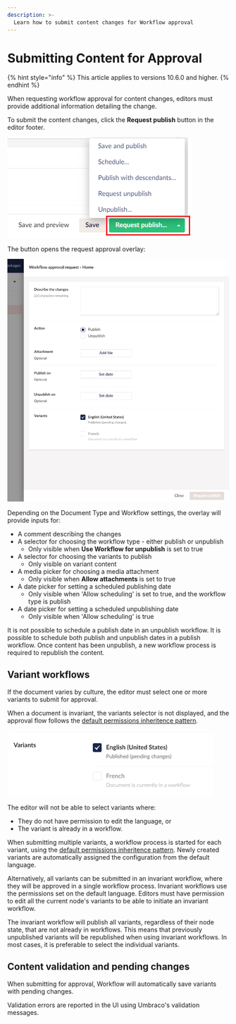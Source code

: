 ```yaml
---
description: >-
  Learn how to submit content changes for Workflow approval
---
```


# Submitting Content for Approval

{% hint style="info" %}
This article applies to versions 10.6.0 and higher.
{% endhint %}

When requesting workflow approval for content changes, editors must provide additional information detailing the change.

To submit the content changes, click the **Request publish** button in the editor footer.

![Buttons](../images/Buttons%20(1).png)

The button opens the request approval overlay:

![Request approval overlay](./images/approval-request-overlay-detailed.png)

Depending on the Document Type and Workflow settings, the overlay will provide inputs for:

- A comment describing the changes
- A selector for choosing the workflow type - either publish or unpublish
  - Only visible when **Use Workflow for unpublish** is set to true
- A selector for choosing the variants to publish
  - Only visible on variant content
- A media picker for choosing a media attachment
  - Only visible when **Allow attachments** is set to true
- A date picker for setting a scheduled publishing date
  - Only visible when 'Allow scheduling' is set to true, and the workflow type is publish
- A date picker for setting a scheduled unpublishing date
  - Only visible when 'Allow scheduling' is true

It is not possible to schedule a publish date in an unpublish workflow. It is possible to schedule both publish and unpublish dates in a publish workflow. Once content has been unpublish, a new workflow process is required to republish the content.

## Variant workflows

If the document varies by culture, the editor must select one or more variants to submit for approval.

When a document is invariant, the variants selector is not displayed, and the approval flow follows the [default permissions inheritence pattern](./workflow-content-app#approval-flow-types).

![Request approval overlay](./images/approval-request-overlay-variants.png)

The editor will not be able to select variants where:
- They do not have permission to edit the language, or
- The variant is already in a workflow.

When submitting multiple variants, a workflow process is started for each variant, using the [default permissions inheritence pattern](./workflow-content-app#approval-flow-types). Newly created variants are automatically assigned the configuration from the default language.

Alternatively, all variants can be submitted in an invariant workflow, where they will be approved in a single workflow process. Invariant workflows use the permissions set on the default language. Editors must have permission to edit all the current node's variants to be able to initiate an invariant workflow.

The invariant workflow will publish all variants, regardless of their node state, that are not already in workflows. This means that previously unpublished variants will be republished when using invariant workflows. In most cases, it is preferable to select the individual variants.

## Content validation and pending changes

When submitting for approval, Workflow will automatically save variants with pending changes.

Validation errors are reported in the UI using Umbraco's validation messages.